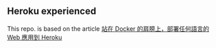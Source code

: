 ## Heroku experienced

This repo. is based on the article [站在 Docker 的肩膀上，部署任何語言的 Web 應用到 Heroku](https://medium.com/@larry850806/deploy-any-web-application-to-heroku-with-docker-b64b9b0eb93)

